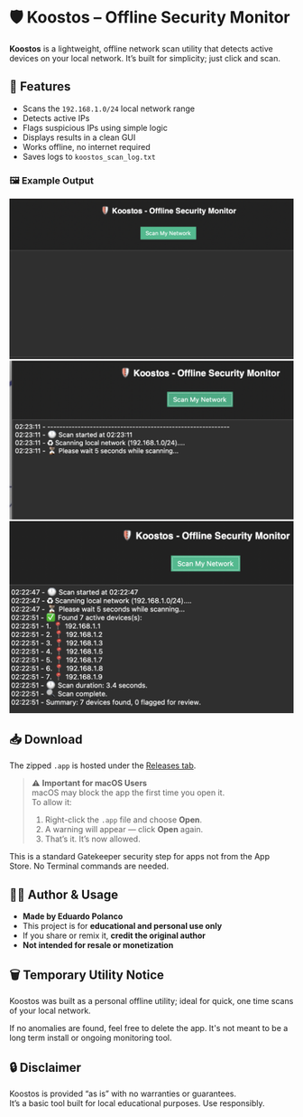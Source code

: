 # 🛡️ Koostos – Offline Security Monitor

**Koostos** is a lightweight, offline network scan utility that detects active devices on your local network. It’s built for simplicity; just click and scan.

## 🚀 Features

- Scans the `192.168.1.0/24` local network range
- Detects active IPs
- Flags suspicious IPs using simple logic
- Displays results in a clean GUI
- Works offline, no internet required
- Saves logs to `koostos_scan_log.txt`

### 🖼️ Example Output

![Scan Example 1](image1.png)
![Scan Example 3](image3.png)
![Scan Example 2](image2.png)

## 📥 Download

The zipped `.app` is hosted under the [Releases tab](https://github.com/EduardoPolanco/koostos/releases).

> ⚠️ **Important for macOS Users**  
> macOS may block the app the first time you open it.  
> To allow it:
>
> 1. Right-click the `.app` file and choose **Open**.  
> 2. A warning will appear — click **Open** again.  
> 3. That’s it. It’s now allowed.

This is a standard Gatekeeper security step for apps not from the App Store. No Terminal commands are needed.

## 🧑‍💻 Author & Usage

- **Made by Eduardo Polanco**
- This project is for **educational and personal use only**
- If you share or remix it, **credit the original author**
- **Not intended for resale or monetization**

## 🗑️ Temporary Utility Notice

Koostos was built as a personal offline utility; ideal for quick, one time scans of your local network.

If no anomalies are found, feel free to delete the app. It's not meant to be a long term install or ongoing monitoring tool.

## 🔒 Disclaimer

Koostos is provided “as is” with no warranties or guarantees.  
It’s a basic tool built for local educational purposes. Use responsibly.
